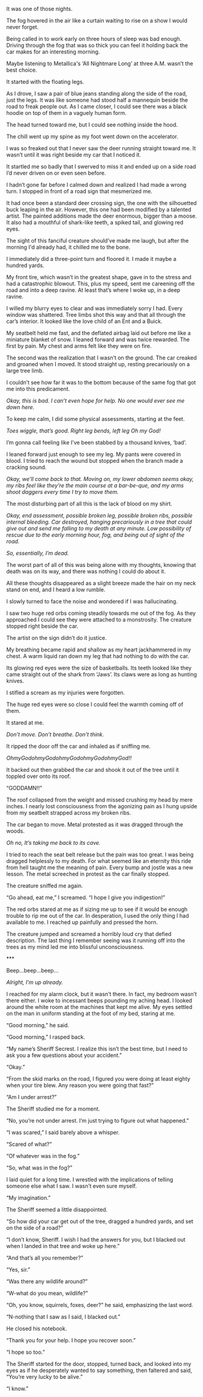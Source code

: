   

It was one of those nights.

The fog hovered in the air like a curtain waiting to rise on a show I would never forget.

Being called in to work early on three hours of sleep was bad enough. Driving through the fog that was so thick you can feel it holding back the car makes for an interesting morning.

Maybe listening to Metallica's ‘All Nightmare Long’ at three A.M. wasn’t the best choice.

It started with the floating legs.

As I drove, I saw a pair of blue jeans standing along the side of the road, just the legs. It was like someone had stood half a mannequin beside the road to freak people out. As I came closer, I could see there was a black hoodie on top of them in a vaguely human form.

The head turned toward me, but I could see nothing inside the hood.

The chill went up my spine as my foot went down on the accelerator.

I was so freaked out that I never saw the deer running straight toward me. It wasn’t until it was right beside my car that I noticed it.

It startled me so badly that I swerved to miss it and ended up on a side road I’d never driven on or even seen before.

I hadn’t gone far before I calmed down and realized I had made a wrong turn. I stopped in front of a road sign that mesmerized me.

It had once been a standard deer crossing sign, the one with the silhouetted buck leaping in the air. However, this one had been modified by a talented artist. The painted additions made the deer enormous, bigger than a moose. It also had a mouthful of shark-like teeth, a spiked tail, and glowing red eyes.

The sight of this fanciful creature should’ve made me laugh, but after the morning I'd already had, it chilled me to the bone.

I immediately did a three-point turn and floored it. I made it maybe a hundred yards.

My front tire, which wasn’t in the greatest shape, gave in to the stress and had a catastrophic blowout. This, plus my speed, sent me careening off the road and into a deep ravine. At least that’s where I woke up, in a deep ravine.

I willed my blurry eyes to clear and was immediately sorry I had. Every window was shattered. Tree limbs shot this way and that all through the car’s interior. It looked like the love child of an Ent and a Buick.

My seatbelt held me fast, and the deflated airbag laid out before me like a miniature blanket of snow. I leaned forward and was twice rewarded. The first by pain. My chest and arms felt like they were on fire.

The second was the realization that I wasn’t on the ground. The car creaked and groaned when I moved. It stood straight up, resting precariously on a large tree limb.

I couldn’t see how far it was to the bottom because of the same fog that got me into this predicament.

*Okay, this is bad. I can’t even hope for help. No one would ever see me down here.* 

To keep me calm, I did some physical assessments, starting at the feet.

*Toes wiggle, that’s good. Right leg bends, left leg Oh my God!*

I’m gonna call feeling like I’ve been stabbed by a thousand knives, ‘bad’.

I leaned forward just enough to see my leg. My pants were covered in blood. I tried to reach the wound but stopped when the branch made a cracking sound.

*Okay, we’ll come back to that. Moving on, my lower abdomen seems okay, my ribs feel like they’re the main course at a bar-be-que, and my arms shoot daggers every time I try to move them.*

The most disturbing part of all this is the lack of blood on my shirt.

*Okay, end assessment, possible broken leg, possible broken ribs, possible internal bleeding. Car destroyed, hanging precariously in a tree that could give out and send me falling to my death at any minute. Low possibility of rescue due to the early morning hour, fog, and being out of sight of the road.*

*So, essentially, I’m dead.*

The worst part of all of this was being alone with my thoughts, knowing that death was on its way, and there was nothing I could do about it.

All these thoughts disappeared as a slight breeze made the hair on my neck stand on end, and I heard a low rumble.

I slowly turned to face the noise and wondered if I was hallucinating.

I saw two huge red orbs coming steadily towards me out of the fog. As they approached I could see they were attached to a monstrosity. The creature stopped right beside the car.

The artist on the sign didn’t do it justice.

My breathing became rapid and shallow as my heart jackhammered in my chest. A warm liquid ran down my leg that had nothing to do with the car.

Its glowing red eyes were the size of basketballs. Its teeth looked like they came straight out of the shark from ‘Jaws’. Its claws were as long as hunting knives.

I stifled a scream as my injuries were forgotten.

The huge red eyes were so close I could feel the warmth coming off of them.

It stared at me.

*Don’t move. Don’t breathe. Don't think.*

It ripped the door off the car and inhaled as if sniffing me.

*OhmyGodohmyGodohmyGodohmyGodohmyGod!!*

It backed out then grabbed the car and shook it out of the tree until it toppled over onto its roof.

“GODDAMN!!”

The roof collapsed from the weight and missed crushing my head by mere inches. I nearly lost consciousness from the agonizing pain as I hung upside from my seatbelt strapped across my broken ribs.

The car began to move. Metal protested as it was dragged through the woods.

*Oh no, It’s taking me back to its cave.*

I tried to reach the seat belt release but the pain was too great. I was being dragged helplessly to my death. For what seemed like an eternity this ride from hell taught me the meaning of pain. Every bump and jostle was a new lesson. The metal screeched in protest as the car finally stopped.

The creature sniffed me again.

“Go ahead, eat me,” I screamed. “I hope I give you indigestion!”

The red orbs stared at me as if sizing me up to see if it would be enough trouble to rip me out of the car. In desperation, I used the only thing I had available to me. I reached up painfully and pressed the horn.

The creature jumped and screamed a horribly loud cry that defied description. The last thing I remember seeing was it running off into the trees as my mind led me into blissful unconsciousness.

\*\*\*

Beep…beep…beep…

*Alright, I’m up already.*

I reached for my alarm clock, but it wasn’t there. In fact, my bedroom wasn’t there either. I woke to incessant beeps pounding my aching head. I looked around the white room at the machines that kept me alive. My eyes settled on the man in uniform standing at the foot of my bed, staring at me.

“Good morning,” he said.

“Good morning,” I rasped back.

“My name’s Sheriff Secrest. I realize this isn’t the best time, but I need to ask you a few questions about your accident.”

“Okay.”

“From the skid marks on the road, I figured you were doing at least eighty when your tire blew. Any reason you were going that fast?”

“Am I under arrest?”

The Sheriff studied me for a moment.

“No, you’re not under arrest. I’m just trying to figure out what happened.”

“I was scared,” I said barely above a whisper.

“Scared of what?”

“Of whatever was in the fog.”

“So, what was in the fog?”

I laid quiet for a long time. I wrestled with the implications of telling someone else what I saw. I wasn’t even sure myself.

“My imagination.”

The Sheriff seemed a little disappointed.

“So how did your car get out of the tree, dragged a hundred yards, and set on the side of a road?”

“I don’t know, Sheriff. I wish I had the answers for you, but I blacked out when I landed in that tree and woke up here.”

“And that’s all you remember?”

“Yes, sir.”

“Was there any wildlife around?”

“W-what do you mean, wildlife?”

“Oh, you know, squirrels, foxes, deer?” he said, emphasizing the last word.

“N-nothing that I saw as I said, I blacked out.”

He closed his notebook.

“Thank you for your help. I hope you recover soon.”

“I hope so too.”

The Sheriff started for the door, stopped, turned back, and looked into my eyes as if he desperately wanted to say something, then faltered and said, “You’re very lucky to be alive.”

“I know.”